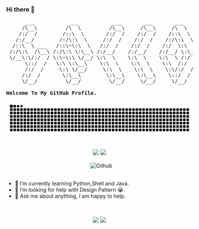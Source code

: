### Hi there 👋

<pre>
      ___           ___           ___       ___       ___     
     /\__\         /\  \         /\__\     /\__\     /\  \    
    /:/  /        /::\  \       /:/  /    /:/  /    /::\  \   
   /:/__/        /:/\:\  \     /:/  /    /:/  /    /:/\:\  \  
  /::\  \ ___   /::\~\:\  \   /:/  /    /:/  /    /:/  \:\  \ 
 /:/\:\  /\__\ /:/\:\ \:\__\ /:/__/    /:/__/    /:/__/ \:\__\
 \/__\:\/:/  / \:\~\:\ \/__/ \:\  \    \:\  \    \:\  \ /:/  /
      \::/  /   \:\ \:\__\    \:\  \    \:\  \    \:\  /:/  / 
      /:/  /     \:\ \/__/     \:\  \    \:\  \    \:\/:/  /  
     /:/  /       \:\__\        \:\__\    \:\__\    \::/  /   
     \/__/         \/__/         \/__/     \/__/     \/__/    

<strong>Welcome To My GitHub Profile.</strong>
</pre>

<div align="center">

  <!-- Snake Code Contribution Map 贪吃蛇代码贡献图 -->
  <picture>
    <source media="(prefers-color-scheme: dark)" srcset="https://raw.githubusercontent.com/arcsurge/arcsurge/output/github-contribution-grid-snake-dark.svg" />
    <source media="(prefers-color-scheme: light)" srcset="https://raw.githubusercontent.com/arcsurge/arcsurge/output/github-contribution-grid-snake.svg" />
    <img alt="github-snake" src="https://raw.githubusercontent.com/arcsurge/arcsurge/output/github-contribution-grid-snake.svg" />
  </picture>
  <br/><br/>

  <!-- GitHub 数据统计 -->
  <img height="137px" src="https://github-readme-stats.vercel.app/api?username=arcsurge&hide_title=true&show_icons=true&include_all_commits=true&line_height=21&theme=transparent" />
  <img height="137px" src="https://github-readme-stats.vercel.app/api/top-langs/?username=arcsurge&hide_title=true&layout=compact&langs_count=6&theme=transparent" />

</div>

<br/>

<div>
  <img width="55%" align="right" alt="Github" src="https://raw.githubusercontent.com/onimur/.github/master/.resources/git-header.svg" />
  <br/><br/>
  <ul>
    <li>🌱 I’m currently learning Python,Shell and Java.</li>
    <li>🤔 I’m looking for help with Design Pattern 😭.</li>
    <li>💬 Ask me about anything, I am happy to help.</li>
  </ul>

</div>
<br/><br/>

<div align="center">

  <!-- GitHub Activity Graph GitHub 活动图 -->
  <picture>
    <source media="(prefers-color-scheme: dark)" srcset="https://github-readme-activity-graph.vercel.app/graph?username=arcsurge&theme=xcode&bg_color=FF000000&hide_border=true" />
    <source media="(prefers-color-scheme: light)" srcset="https://github-readme-activity-graph.vercel.app/graph?username=arcsurge&theme=xcode&bg_color=FF000000&color=000000&hide_border=true" />
    <img src="https://github-readme-activity-graph.vercel.app/graph?username=arcsurge&theme=xcode&bg_color=FF000000&hide_border=true" />
  </picture>

  <img src="https://imgur.com/rilHVxA.png"/>

</div>
<!--
**arcsurge/arcsurge** is a ✨ _special_ ✨ repository because its `README.md` (this file) appears on your GitHub profile.

Here are some ideas to get you started:

- 🔭 I’m currently working on ...
- 🌱 I’m currently learning ...
- 👯 I’m looking to collaborate on ...
- 🤔 I’m looking for help with ...
- 💬 Ask me about ...
- 📫 How to reach me: ...
- 😄 Pronouns: ...
- ⚡ Fun fact: ...
-->
